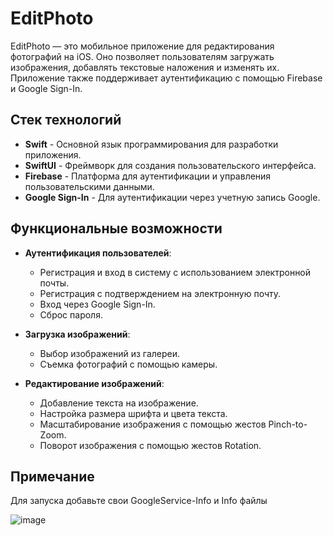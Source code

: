 # EditPhoto

EditPhoto — это мобильное приложение для редактирования фотографий на iOS. Оно позволяет пользователям загружать изображения, добавлять текстовые наложения и изменять их. Приложение также поддерживает аутентификацию с помощью Firebase и Google Sign-In.

## Стек технологий

- **Swift** - Основной язык программирования для разработки приложения.
- **SwiftUI** - Фреймворк для создания пользовательского интерфейса.
- **Firebase** - Платформа для аутентификации и управления пользовательскими данными.
- **Google Sign-In** - Для аутентификации через учетную запись Google.

## Функциональные возможности

- **Аутентификация пользователей**:
  - Регистрация и вход в систему с использованием электронной почты.
  - Регистрация с подтверждением на электронную почту.
  - Вход через Google Sign-In.
  - Сброс пароля.

- **Загрузка изображений**:
  - Выбор изображений из галереи.
  - Съемка фотографий с помощью камеры.

- **Редактирование изображений**:
  - Добавление текста на изображение.
  - Настройка размера шрифта и цвета текста.
  - Масштабирование изображения с помощью жестов Pinch-to-Zoom.
  - Поворот изображения с помощью жестов Rotation.

## Примечание
Для запуска добавьте свои GoogleService-Info и Info файлы

![image](https://github.com/user-attachments/assets/28db68c0-366f-4d52-9125-0472df976e1b)

